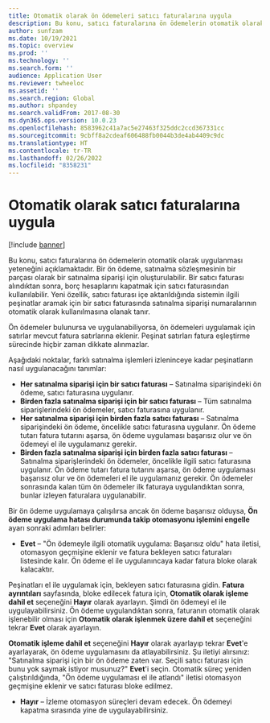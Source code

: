 ```yaml
---
title: Otomatik olarak ön ödemeleri satıcı faturalarına uygula
description: Bu konu, satıcı faturalarına ön ödemelerin otomatik olarak uygulanması yeteneğini açıklamaktadır.
author: sunfzam
ms.date: 10/19/2021
ms.topic: overview
ms.prod: ''
ms.technology: ''
ms.search.form: ''
audience: Application User
ms.reviewer: twheeloc
ms.assetid: ''
ms.search.region: Global
ms.author: shpandey
ms.search.validFrom: 2017-08-30
ms.dyn365.ops.version: 10.0.23
ms.openlocfilehash: 8583962c41a7ac5e27463f325ddc2ccd367331cc
ms.sourcegitcommit: 9cbff8a2cdeaf606488fb0044b3de4ab4409c9dc
ms.translationtype: HT
ms.contentlocale: tr-TR
ms.lasthandoff: 02/26/2022
ms.locfileid: "8358231"
---
```

# <a name="automatically-apply-to-vendor-invoices"></a>Otomatik olarak satıcı faturalarına uygula

[!include [banner](../includes/banner.md)]

Bu konu, satıcı faturalarına ön ödemelerin otomatik olarak uygulanması yeteneğini açıklamaktadır. Bir ön ödeme, satınalma sözleşmesinin bir parçası olarak bir satınalma siparişi için oluşturulabilir. Bir satıcı faturası alındıktan sonra, borç hesaplarını kapatmak için satıcı faturasından kullanılabilir. Yeni özellik, satıcı faturası içe aktarıldığında sistemin ilgili peşinatlar aramak için bir satıcı faturasında satınalma siparişi numaralarının otomatik olarak kullanılmasına olanak tanır.

Ön ödemeler bulunursa ve uygulanabiliyorsa, ön ödemeleri uygulamak için satırlar mevcut fatura satırlarına eklenir. Peşinat satırları fatura eşleştirme sürecinde hiçbir zaman dikkate alınmazlar.

Aşağıdaki noktalar, farklı satınalma işlemleri izleninceye kadar peşinatların nasıl uygulanacağını tanımlar:

- **Her satınalma siparişi için bir satıcı faturası** – Satınalma siparişindeki ön ödeme, satıcı faturasına uygulanır.
- **Birden fazla satınalma siparişi için bir satıcı faturası** – Tüm satınalma siparişlerindeki ön ödemeler, satıcı faturasına uygulanır.
- **Her satınalma siparişi için birden fazla satıcı faturası** – Satınalma siparişindeki ön ödeme, öncelikle satıcı faturasına uygulanır. Ön ödeme tutarı fatura tutarını aşarsa, ön ödeme uygulaması başarısız olur ve ön ödemeyi el ile uygulamanız gerekir.
- **Birden fazla satınalma siparişi için birden fazla satıcı faturası** – Satınalma siparişlerindeki ön ödemeler, öncelikle ilgili satıcı faturasına uygulanır. Ön ödeme tutarı fatura tutarını aşarsa, ön ödeme uygulaması başarısız olur ve ön ödemeleri el ile uygulamanız gerekir. Ön ödemeler sonrasında kalan tüm ön ödemeler ilk faturaya uygulandıktan sonra, bunlar izleyen faturalara uygulanabilir.

Bir ön ödeme uygulamaya çalışılırsa ancak ön ödeme başarısız olduysa, **Ön ödeme uygulama hatası durumunda takip otomasyonu işlemini engelle** ayarı sonraki adımları belirler:

- **Evet** – "Ön ödemeyle ilgili otomatik uygulama: Başarısız oldu" hata iletisi, otomasyon geçmişine eklenir ve fatura bekleyen satıcı faturaları listesinde kalır. Ön ödeme el ile uygulanıncaya kadar fatura bloke olarak kalacaktır.

Peşinatları el ile uygulamak için, bekleyen satıcı faturasına gidin. **Fatura ayrıntıları** sayfasında, bloke edilecek fatura için, **Otomatik olarak işleme dahil et** seçeneğini **Hayır** olarak ayarlayın. Şimdi ön ödemeyi el ile uygulayabilirsiniz. Ön ödeme uygulandıktan sonra, faturanın otomatik olarak işlenebilir olması için **Otomatik olarak işlenmek üzere dahil et** seçeneğini tekrar **Evet** olarak ayarlayın.

**Otomatik işleme dahil et** seçeneğini **Hayır** olarak ayarlayıp tekrar **Evet**'e ayarlayarak, ön ödeme uygulamasını da atlayabilirsiniz. Şu iletiyi alırsınız: "Satınalma siparişi için bir ön ödeme zaten var. Seçili satıcı faturası için bunu yok saymak istiyor musunuz?" **Evet**'i seçin. Otomatik süreç yeniden çalıştırıldığında, "Ön ödeme uygulaması el ile atlandı" iletisi otomasyon geçmişine eklenir ve satıcı faturası bloke edilmez.

- **Hayır** – İzleme otomasyon süreçleri devam edecek. Ön ödemeyi kapatma sırasında yine de uygulayabilirsiniz.
